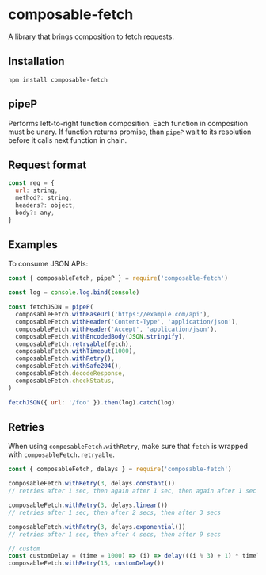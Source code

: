 # composable-fetch

A library that brings composition to fetch requests.

## Installation

```
npm install composable-fetch
```

## pipeP

Performs left-to-right function composition. Each function in composition must be unary. If function returns promise, than `pipeP` wait to its resolution before it calls next function in chain.

## Request format

```js
const req = {
  url: string,
  method?: string,
  headers?: object,
  body?: any,
}
```

## Examples

To consume JSON APIs:

```js
const { composableFetch, pipeP } = require('composable-fetch')

const log = console.log.bind(console)

const fetchJSON = pipeP(
  composableFetch.withBaseUrl('https://example.com/api'),
  composableFetch.withHeader('Content-Type', 'application/json'),
  composableFetch.withHeader('Accept', 'application/json'),
  composableFetch.withEncodedBody(JSON.stringify),
  composableFetch.retryable(fetch),
  composableFetch.withTimeout(1000),
  composableFetch.withRetry(),
  composableFetch.withSafe204(),
  composableFetch.decodeResponse,
  composableFetch.checkStatus,
)

fetchJSON({ url: '/foo' }).then(log).catch(log)
```

## Retries

When using `composableFetch.withRetry`, make sure that `fetch` is wrapped with `composableFetch.retryable`.

```js
const { composableFetch, delays } = require('composable-fetch')

composableFetch.withRetry(3, delays.constant())
// retries after 1 sec, then again after 1 sec, then again after 1 sec

composableFetch.withRetry(3, delays.linear())
// retries after 1 sec, then after 2 secs, then after 3 secs

composableFetch.withRetry(3, delays.exponential())
// retries after 1 sec, then after 4 secs, then after 9 secs

// custom
const customDelay = (time = 1000) => (i) => delay(((i % 3) + 1) * time),
composableFetch.withRetry(15, customDelay())
```
